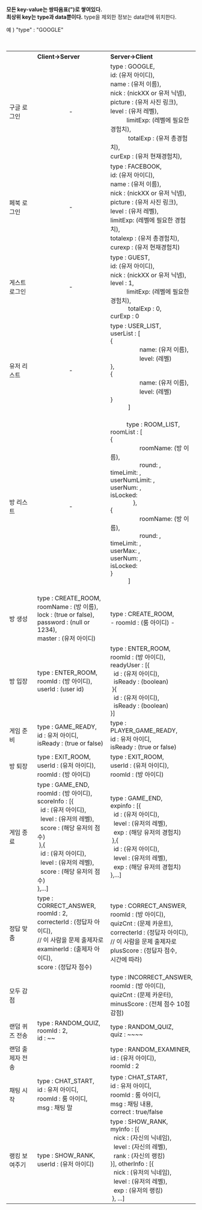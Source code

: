 <b>모든 key-value는 쌍따옴표(")로 쌓여있다.</b><br>
<b>최상위 key는 type과 data뿐이다.</b> type을 제외한 정보는 data안에 위치한다.<br>

예 ) "type" : "GOOGLE"

<table>
    <tbody>
    <tr>
        <th></th>
        <th align=left>Client->Server</th>
        <th align=left>Server->Client</th>
    </tr>
    <tr>
        <td>구글 로그인</td>
        <td align="center">-</td>
        <td>
            type : GOOGLE,<br>
            id: (유저 아이디),<br>
            name : (유저 이름),<br>
            nick : (nickXX or 유저 닉넴),<br>
            picture : (유저 사진 링크),<br>
            level : (유저 레벨),<br>
            limitExp: (레벨에 필요한 경험치),<br>
            totalExp : (유저 총경험치),<br>
            curExp : (유저 현재경험치),<br>
        </td>
    </tr>
    <tr>
        <td>페북 로그인</td>
        <td align="center">-</td>
        <td>
            type : FACEBOOK,<br>
            id: (유저 아이디),<br>
            name : (유저 이름),<br>
            nick : (nickXX or 유저 닉넴),<br>
            picture : (유저 사진 링크),<br>
            level : (유저 레벨),<br>
            limitExp: (레벨에 필요한 경험치),<br>
            totalexp : (유저 총경험치),<br>
            curexp : (유저 현재경험치)<br>
        </td>
    </tr>
    <tr>
        <td>게스트 로그인</td>
        <td align="center">-</td>
        <td>
            type : GUEST,<br>
            id: (유저 아이디),<br>
            nick : (nickXX or 유저 닉넴),<br>
            level : 1,<br>
            limitExp: (레벨에 필요한 경험치),<br>
            totalExp : 0,<br>
            curExp : 0<br>
        </td>
    </tr>
    <tr>
        <td>유저 리스트</td>
        <td align="center">-</td>
        <td>
            type : USER_LIST,<br>
            userList : [<br>
                {<br>
                    name: (유저 이름),<br>
                    level: (레벨)<br>
                },<br>
                {<br>
                    name: (유저 이름),<br>
                    level: (레벨)<br>
                }<br>
            ]<br>
    </tr>
    <tr>
        <td>방 리스트</td>
        <td align="center">-</td>
        <td>
            type : ROOM_LIST,<br>
            roomList : [<br>
                {<br>
                    roomName: (방 이름),<br>
                    round: ,<br>
                    timeLimit: ,<br>
                    userNumLimit: ,<br>
                    userNum: ,<br>
                    isLocked: <br>
                },<br>
                {<br>
                    roomName: (방 이름),<br>
                    round: ,<br>
                    timeLimit: ,<br>
                    userMax: ,<br>
                    userNum: ,<br>
                    isLocked: <br>
                }<br>
            ]<br>
    </tr>
    <tr>
        <td>방 생성</td>
        <td>
            type : CREATE_ROOM,<br>
            roomName : (방 이름),<br>
            lock : (true or false),<br>
            password : (null or 1234),<br>
            master : (유저 아이디)
        </td>
        <td>type : CREATE_ROOM,<br>
-            roomId : (룸 아이디)
-        </td>
    </tr>
    <tr>
        <td>방 입장</td>
        <td> type : ENTER_ROOM,<br>
            roomId : (방 아이디),<br>
            userId : (user id)
        </td>
        <td>type : ENTER_ROOM,<br>
            roomId : (방 아이디),<br>
            readyUser : [{<br>
            &nbsp;&nbsp;id : (유저 아이디),<br>
            &nbsp;&nbsp;isReady : (boolean)
            <br>&nbsp;}{<br>
            &nbsp;&nbsp;id : (유저 아이디),<br>
            &nbsp;&nbsp;isReady : (boolean)
            <br>}]
        </td>
    </tr>
    <tr>
        <td> 게임 준비</td>
        <td> type : GAME_READY,<br>
            id : 유저 아이디,<br>
            isReady : (true or false)
        </td>
        <td> type : PLAYER_GAME_READY,<br>
            id : 유저 아이디,<br>
            isReady : (true or false)
        </td>
    </tr>
    <tr>
        <td>방 퇴장</td>
        <td> type : EXIT_ROOM,<br>
            userId : (유저 아이디),<br>
            roomId : (방 아이디)
        </td>
        <td> type : EXIT_ROOM,<br>
            userId : (유저 아이디),<br>
            roomId : (방 아이디)
        </td>
    </tr>
    <tr>
        <td>게임 종료</td>
        <td> type : GAME_END,<br>
            roomId : (방 아이디),<br>
            scoreInfo : [{<br>
            &nbsp;&nbsp;id : (유저 아이디),<br>
            &nbsp;&nbsp;level : (유저의 레벨),<br>
            &nbsp;&nbsp;score : (해당 유저의 점수)
            <br>&nbsp;},{<br>
            &nbsp;&nbsp;id : (유저 아이디),<br>
            &nbsp;&nbsp;level : (유저의 레벨),<br>
            &nbsp;&nbsp;score : (해당 유저의 점수)
            <br>},...]
        </td>
        <td> type : GAME_END,<br>
            expinfo : [{<br>
            &nbsp;&nbsp;id : (유저 아이디),<br>
            &nbsp;&nbsp;level : (유저의 레벨),<br>
            &nbsp;&nbsp;exp : (해당 유저의 경험치)
            <br>&nbsp;},{<br>
            &nbsp;&nbsp;id : (유저 아이디),<br>
            &nbsp;&nbsp;level : (유저의 레벨),<br>
            &nbsp;&nbsp;exp : (해당 유저의 경험치)
            <br>},...]
        </td>
    </tr>
    <tr>
        <td>정답 맞춤</td>
        <td> type : CORRECT_ANSWER,<br>
            roomId : 2,<br>
            correcterId : (정답자 아이디),<br>
            // 이 사람을 문제 출제자로<br>
            examinerId : (출제자 아이디),<br>
            score : (정답자 점수)
        </td>
        <td> type : CORRECT_ANSWER,<br>
            roomId : (방 아이디),<br>
            quizCnt : (문제 카운트),<br>
            correcterId : (정답자 아이디),<br>
            // 이 사람을 문제 출제자로<br>
            plusScore : (정답자 점수,<br> 시간에 따라)
        </td>
    </tr>
    <tr>
        <td>모두 감점</td>
        <td></td>
        <td>type : INCORRECT_ANSWER,<br>
            roomId : (방 아이디),<br>
            quizCnt : (문제 카운터),<br>
            minusScore : (전체 점수 10점 감점)
        </td>
    </tr>
    <tr>
        <td>랜덤 퀴즈 전송</td>
        <td> type : RANDOM_QUIZ,<br>
            roomId : 2,<br>
            id : ~~
        </td>
        <td> type : RANDOM_QUIZ,<br>
            quiz : ~~~~
        </td>
    </tr>
    <tr>
        <td>랜덤 출제자 전송</td>
        <td></td>
        <td>type : RANDOM_EXAMINER,<br>
            id : (유저 아이디),<br>
            roomId : 2
        </td>
    </tr>
    <tr>
        <td>채팅 시작</td>
        <td> type : CHAT_START,<br>
            id : 유저 아이디,<br>
            roomId : 룸 아이디,<br>
            msg : 채팅 말
        </td>
        <td>type : CHAT_START,<br>
            id : 유저 아이디,<br>
            roomId : 룸 아이디,<br>
            msg : 채팅 내용,<br>
            correct : true/false
        </td>
    </tr>
    <tr>
        <td>랭킹 보여주기</td>
        <td> type : SHOW_RANK,<br>
            userId : (유저 아이디)
        </td>
        <td> type : SHOW_RANK,<br>
            myInfo : [{<br>
            &nbsp;&nbsp;nick : (자신의 닉네임),<br>
            &nbsp;&nbsp;level : (자신의 레벨),<br>
            &nbsp;&nbsp;rank : (자신의 랭킹)
            <br>}], otherInfo : [{<br>
            &nbsp;&nbsp;nick : (유저의 닉네임),<br>
            &nbsp;&nbsp;level : (유저의 레벨),<br>
            &nbsp;&nbsp;exp : (유저의 랭킹)
            <br>&nbsp;}, ...]
        </td>
    </tr>
    </tbody>
</table>
